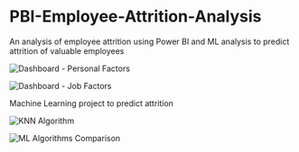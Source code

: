 # PBI-Employee-Attrition-Analysis
An analysis of employee attrition using Power BI and ML analysis to predict attrition of valuable employees

![Dashboard - Personal Factors](https://user-images.githubusercontent.com/99233674/195260760-f273b267-1255-43f6-8ee2-b7868ba82c65.jpg)

![Dashboard - Job Factors](https://user-images.githubusercontent.com/99233674/195260788-1b0d6ad4-0c69-44f8-af94-884476c24d16.jpg)

Machine Learning project to predict attrition

![KNN Algorithm](https://user-images.githubusercontent.com/99233674/195402993-5fcf1d5b-9f4e-4fa2-aba6-e29a2f034b58.jpg)

![ML Algorithms Comparison](https://user-images.githubusercontent.com/99233674/195403785-c1ae0f95-37d5-47d9-8088-3298cbbf0fe0.jpg)
